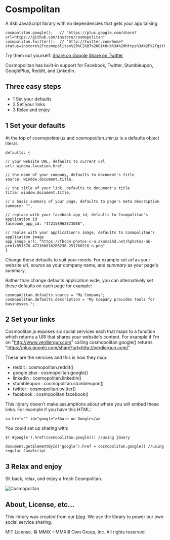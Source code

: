 Cosmpolitan
==============
A 4kb JavaScript library with no dependencies that gets your app talking

    cosmpolitan.google();   // "https://plus.google.com/share?url=https://github.com/instore/cosmopolitan"
    cosmpolitan.twitter();  // "http://twitter.com/home?status=instore%2Fcosmopolitan%20%C2%B7%20GitHub%3A%20https%3A%2F%2Fgithub.com%2Finstore%2Fcosmopolitan"

Try them out yourself:
   <a href="https://plus.google.com/share?url=https://github.com/instore/cosmopolitan">Share on Google</a>
   <a href="http://twitter.com/home?status=instore%2Fcosmopolitan%20%C2%B7%20GitHub%3A%20https%3A%2F%2Fgithub.com%2Finstore%2Fcosmopolitan">Share on Twitter</a>

Cosmopolitan has built-in support for Facebook, Twitter, Stumbleupon, GooglePlus, Reddit, and LinkedIn.

Three easy steps
--------------

- 1 Set your defaults
- 2 Set your links
- 3 Relax and enjoy

1 Set your defaults
--------------
At the top of *cosmopolitan.js* and *cosmopolitan_min.js* is a defaults object literal.

    defaults: {
    
    // your website URL, defaults to current url
    url: window.location.href,
    
    // the name of your company, defaults to document's title
    source: window.document.title,
    
    // the title of your link, defaults to document's title
    title: window.document.title,
    
    // a basic summary of your page, defaults to page's meta description
    summary: "",
    
    // replace with your facebook app_id, defaults to Cosmpolitan's application id
    facebook_app_id: "472158962873088", 
    
    // replae with your application's image, defaults to Cosmpolitan's application image
    app_image_url: "https://fbcdn-photos-c-a.akamaihd.net/hphotos-ak-prn1/851578_472160816206236_251760216_n.png"
    }

Change these defaults to suit your needs. For example set *url* as your website url, *source* as your company name, and *summary* as your page's summary. 
  
Rather than change defaults application wide, you can alternatively set these defaults on each page for example:

    cosmopolitan.defaults.source = "My Company";
    cosmopolitan.defaults.description = "My Company provides tools for businesses.";
  
2 Set your links
--------------

Cosmpolitan.js exposes six social services each that maps to a function which returns a URl that shares your website's content. For example if I'm on "http://www.verdiergun.com" calling cosmopolitan.google() returns "https://plus.google.com/share?url=http://verdiergun.com/"

These are the services and this is how they map:

- reddit      : cosmopolitan.reddit()
- google plus : cosmopolitan.google()
- linkedin    : cosmopolitan.linkedin()
- stumbleupon : cosmopolitan.stumbleupon()
- twitter     : cosmopolitan.twitter()
- facebook    : cosmopolitan.facebook()

This library doesn't make assumptions about where you will embed these links. For example if you have this HTML:

    <a href="" id="google">Share on Google</a>

You could set up sharing with:

    $('#google').href(cosmopolitan.google()) //using jQuery
  
    document.getElementById('google').href = cosmopolitan.google() //using regular JavaScript
  
  
3 Relax and enjoy
--------------

Sit back, relax, and enjoy a fresh Cosmpolitan.

<img src="https://fbcdn-photos-c-a.akamaihd.net/hphotos-ak-prn1/851578_472160816206236_251760216_n.png" alt="Cosmopolitan" />

About, License, etc...
--------------
This library was created from our <a href="http://instoredoes.com/blog">blog</a>. We use the library to power our own social service sharing.

MIT License. © MMIX – MMXIII Own Group, Inc. All rights reserved.

  


  



